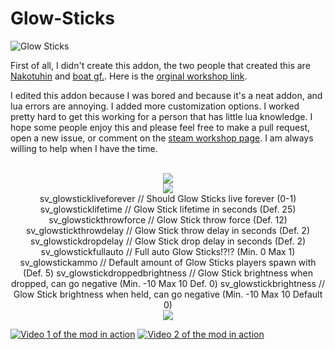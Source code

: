 # Glow-Sticks

![Glow Sticks](https://media.discordapp.net/attachments/805660223020072973/1102448440467783750/Glow_Sticks.png)

First of all, I didn't create this addon, the two people that created this are [Nakotuhin](https://steamcommunity.com/profiles/76561198000792947) and [boat gf.](https://steamcommunity.com/profiles/76561198008697129). Here is the [orginal workshop link](https://steamcommunity.com/sharedfiles/filedetails/?id=121438260).

I edited this addon because I was bored and because it's a neat addon, and lua errors are annoying. I added more customization options. I worked pretty hard to get this working for a person that has little lua knowledge. I hope some people enjoy this and please feel free to make a pull request, open a new issue, or comment on the [steam workshop page](https://steamcommunity.com/sharedfiles/filedetails/?id=2969753480). I am always willing to help when I have the time.

<p align="center">
  <br>
  <img src="https://media.discordapp.net/attachments/805660223020072973/1102451911552159744/Text_layer_1.png">
  <br>
  <img src="https://media.discordapp.net/attachments/805660223020072973/1102455276856164402/Screenshot_2023-04-30_213122.png">
  <br>
  sv_glowstickliveforever       // Should Glow Sticks live forever (0-1)
  sv_glowsticklifetime          // Glow Stick lifetime in seconds (Def. 25)
  sv_glowstickthrowforce        // Glow Stick throw force (Def. 12)
  sv_glowstickthrowdelay        // Glow Stick throw delay in seconds (Def. 2)
  sv_glowstickdropdelay         // Glow Stick drop delay in seconds (Def. 2)
  sv_glowstickfullauto          // Full auto Glow Sticks!?!? (Min. 0 Max 1)
  sv_glowstickammo              // Default amount of Glow Sticks players spawn with (Def. 5)
  sv_glowstickdroppedbrightness // Glow Stick brightness when dropped, can go negative (Min. -10 Max 10 Def. 0)
  sv_glowstickbrightness        // Glow Stick brightness when held, can go negative (Min. -10 Max 10 Default 0)
  <br> 
  <img src="https://media.discordapp.net/attachments/805660223020072973/1102460921818906704/Text_layer_1.png">
  <br>
</p>

[![Video 1 of the mod in action](https://img.youtube.com/vi/kkcDjL3PImI/0.jpg)](https://www.youtube.com/watch?v=kkcDjL3PImI)
[![Video 2 of the mod in action](https://img.youtube.com/vi/MJugLm7j-uc/0.jpg)](https://www.youtube.com/watch?v=MJugLm7j-uc)
